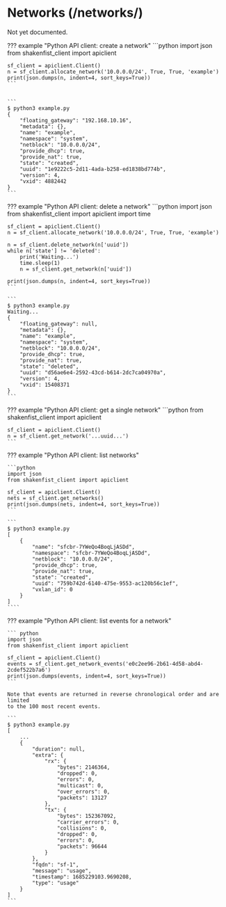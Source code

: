 # Networks (/networks/)

Not yet documented.



??? example "Python API client: create a network"
    ```python
    import json
    from shakenfist_client import apiclient

    sf_client = apiclient.Client()
    n = sf_client.allocate_network('10.0.0.0/24', True, True, 'example')
    print(json.dumps(n, indent=4, sort_keys=True))
    ```


    ```
    $ python3 example.py
    {
        "floating_gateway": "192.168.10.16",
        "metadata": {},
        "name": "example",
        "namespace": "system",
        "netblock": "10.0.0.0/24",
        "provide_dhcp": true,
        "provide_nat": true,
        "state": "created",
        "uuid": "1e9222c5-2d11-4ada-b258-ed1838bd774b",
        "version": 4,
        "vxid": 4882442
    }
    ```

??? example "Python API client: delete a network"
    ```python
    import json
    from shakenfist_client import apiclient
    import time

    sf_client = apiclient.Client()
    n = sf_client.allocate_network('10.0.0.0/24', True, True, 'example')

    n = sf_client.delete_network(n['uuid'])
    while n['state'] != 'deleted':
        print('Waiting...')
        time.sleep(1)
        n = sf_client.get_network(n['uuid'])

    print(json.dumps(n, indent=4, sort_keys=True))
    ```

    ```
    $ python3 example.py
    Waiting...
    {
        "floating_gateway": null,
        "metadata": {},
        "name": "example",
        "namespace": "system",
        "netblock": "10.0.0.0/24",
        "provide_dhcp": true,
        "provide_nat": true,
        "state": "deleted",
        "uuid": "d56ae6e4-2592-43cd-b614-2dc7ca04970a",
        "version": 4,
        "vxid": 15408371
    }
    ```

??? example "Python API client: get a single network"
    ```python
    from shakenfist_client import apiclient

    sf_client = apiclient.Client()
    n = sf_client.get_network('...uuid...')
    ```

??? example "Python API client: list networks"

    ```python
    import json
    from shakenfist_client import apiclient

    sf_client = apiclient.Client()
    nets = sf_client.get_networks()
    print(json.dumps(nets, indent=4, sort_keys=True))
    ```

    ```
    $ python3 example.py
    [
        {
            "name": "sfcbr-7YWeQo4BoqLjASDd",
            "namespace": "sfcbr-7YWeQo4BoqLjASDd",
            "netblock": "10.0.0.0/24",
            "provide_dhcp": true,
            "provide_nat": true,
            "state": "created",
            "uuid": "759b742d-6140-475e-9553-ac120b56c1ef",
            "vxlan_id": 0
        }
    ]
    ````





??? example "Python API client: list events for a network"

    ``` python
    import json
    from shakenfist_client import apiclient

    sf_client = apiclient.Client()
    events = sf_client.get_network_events('e0c2ee96-2b61-4d58-abd4-2cdef522b7a6')
    print(json.dumps(events, indent=4, sort_keys=True))
    ```

    Note that events are returned in reverse chronological order and are limited
    to the 100 most recent events.

    ```
    $ python3 example.py
    [
        ...
        {
            "duration": null,
            "extra": {
                "rx": {
                    "bytes": 2146364,
                    "dropped": 0,
                    "errors": 0,
                    "multicast": 0,
                    "over_errors": 0,
                    "packets": 13127
                },
                "tx": {
                    "bytes": 152367092,
                    "carrier_errors": 0,
                    "collisions": 0,
                    "dropped": 0,
                    "errors": 0,
                    "packets": 96644
                }
            },
            "fqdn": "sf-1",
            "message": "usage",
            "timestamp": 1685229103.9690208,
            "type": "usage"
        }
    ]
    ```